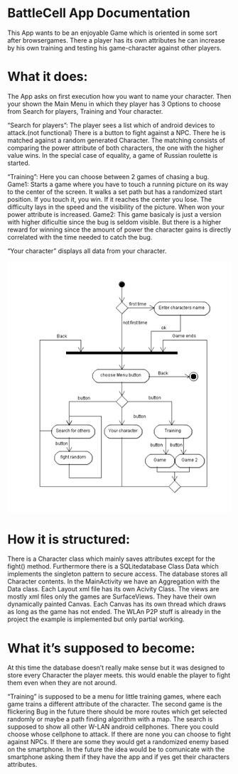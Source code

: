 # BattleCell App Documentation

This App wants to be an enjoyable Game which is oriented in some sort after browsergames.
There a player has its own attributes he can increase by his own training and testing his game-character against other players.


# What it does:
The App asks on first execution how you want to name your character.
Then your shown the Main Menu in which they player has 3 Options to choose from Search for players, Training and Your character.

“Search for players”: The player sees a list which of android devices to attack.(not functional)
There is a button to fight against a NPC.
There he is matched against a random generated Character.
The matching consists of comparing the power attribute of both characters, the one with the higher value wins.
In the special case of equality, a game of Russian roulette is started.

“Training”: Here you can choose between 2 games of chasing a bug.
Game1:
Starts a game where you have to touch a running picture on its way to the center of the screen.
It walks a set path but has a randomized start position. If you touch it, you win. 
If it reaches the center you lose. The difficulty lays in the speed and the visibility of the picture. 
When won your power attribute is increased.
Game2:
This game basicaly is just a version with higher dificultie since the bug is seldom visible. 
But there is a higher reward for winning since the amount of power the character gains is directly correlated with the time needed to catch  the bug. 
 
“Your character” displays all data from your character.


![State diagram](https://raw.githubusercontent.com/wannerdev/BattleCell/master/state%20diagram.png)











# How it is structured:
There is a Character class which mainly saves attributes except for the fight() method.
Furthermore there is a SQLitedatabase Class Data which implements the singleton pattern to secure access.
The database stores all Character contents. 
In the MainActivity we have an Aggregation with the Data class.
Each Layout xml file has its own Acivity Class. The views are mostly xml files only the games are SurfaceViews.
They have their own dynamically painted Canvas. Each Canvas has its own thread which draws as long as the game has not ended.
The WLAn P2P stuff is already in the project the example is implemented but only partial working.


# What it’s supposed to become:
At this time the database doesn’t really make sense but it was designed to store every Character the player meets. this would enable the player to fight them even when they are not around.

“Training” is supposed to be a menu for little training games, where each game trains a different attribute of the character.
The second game is the flickering Bug in the future there should be more routes which get selected randomly or maybe a path finding algorithm with a map. 
The search is supposed to show all other W-LAN android cellphones.
There you could choose whose cellphone to attack. If there are none you can choose to fight against NPCs.
If there are some they would get a randomized enemy based on the smartphone. 
In the future the idea would be to comunicate with the smartphone asking them if they have the app and if yes get their characters attributes.


